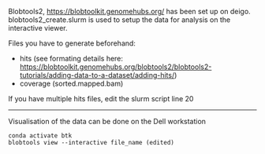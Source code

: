 Blobtools2, https://blobtoolkit.genomehubs.org/ has been set up on deigo.
blobtools2_create.slurm is used to setup the data for analysis on the interactive viewer.

Files you have to generate beforehand: 
- hits (see formating details here: https://blobtoolkit.genomehubs.org/blobtools2/blobtools2-tutorials/adding-data-to-a-dataset/adding-hits/)
- coverage (sorted.mapped.bam)

If you have multiple hits files, edit the slurm script line 20

---

Visualisation of the data can be done on the Dell workstation 

```
conda activate btk
blobtools view --interactive file_name (edited) 

```
